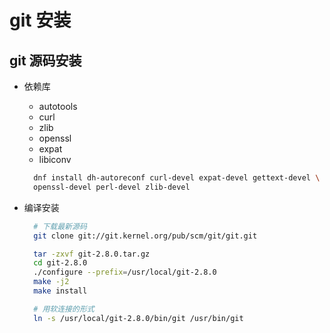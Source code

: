 # git 安装

## git 源码安装
* 依赖库
  - autotools
  - curl
  - zlib
  - openssl
  - expat 
  - libiconv
  
  ```bash
    dnf install dh-autoreconf curl-devel expat-devel gettext-devel \
    openssl-devel perl-devel zlib-devel
  ```
* 编译安装
  ```bash
    # 下载最新源码
    git clone git://git.kernel.org/pub/scm/git/git.git

    tar -zxvf git-2.8.0.tar.gz
    cd git-2.8.0
    ./configure --prefix=/usr/local/git-2.8.0
    make -j2
    make install

    # 用软连接的形式
    ln -s /usr/local/git-2.8.0/bin/git /usr/bin/git
   
  ```